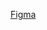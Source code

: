 [Figma](https://www.figma.com/file/JEh0Ug6W3wa2bOpO7OtQW1/Agile-Dreamers?type=design&node-id=0-1&t=WNzMHhBfDd2Fltrq-0)
